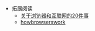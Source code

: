 * 拓展阅读
    * [关于浏览器和互联网的20件事](http://www.20thingsilearned.com/en-US/home)
    * [howbrowserswork](http://www.html5rocks.com/zh/tutorials/internals/howbrowserswork/)